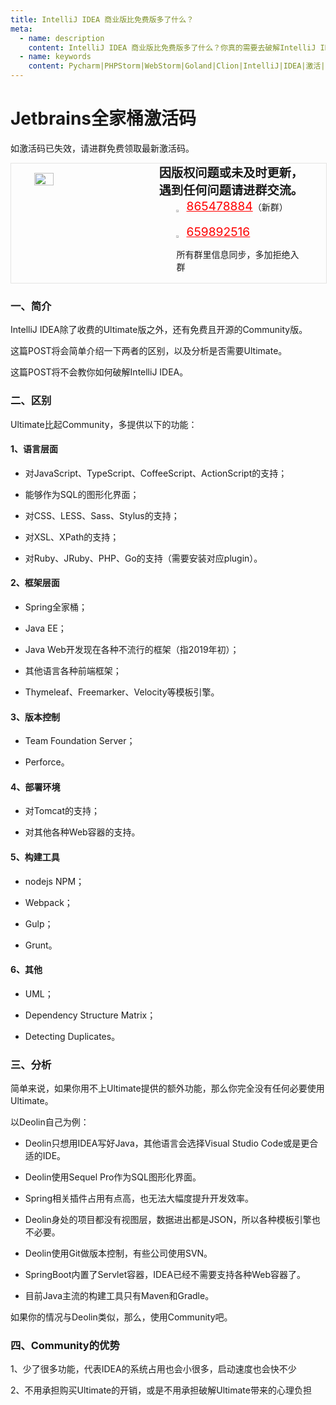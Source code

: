 ```yaml
---
title: IntelliJ IDEA 商业版比免费版多了什么？
meta:
  - name: description
    content: IntelliJ IDEA 商业版比免费版多了什么？你真的需要去破解IntelliJ IDEA吗？
  - name: keywords
    content: Pycharm|PHPStorm|WebStorm|Goland|Clion|IntelliJ|IDEA|激活|全家桶|Jetbrains|商业版|免费版
---
```


# Jetbrains全家桶激活码

如激活码已失效，请进群免费领取最新激活码。
<!-- QQ卡片 -->
<div style="width:100%;display:flex;justify-content:space-around;border:1px solid #E5E5E4;">
  <img style="width:25%;padding-top:15px;" src="/images/jetbrains/jetbrains2.jpeg" onclick="window.open('http://shang.qq.com/wpa/qunwpa?idkey=ae59f469b427c038c95f118ceeefc6f9eba7a9d90ce9aae72bde58d09cc1013b', '_blank');" />

  <div style="display:flex;flex-direction:column;justify-content:space-around;">
    <div style="font-size:1.2rem;font-weight:bold;">
      <div>因版权问题或未及时更新，</div>
      <div>遇到任何问题请进群交流。</div>
    </div>
    <div style="padding-left:12%;position:relative;">
      <div>
      <img style="width:6%;position:relative;top:3px;cursor:pointer;" src="/images/jetbrains/qq.png" onclick="window.open('http://shang.qq.com/wpa/qunwpa?idkey=22ed6bd53a50f9764493ef41746bfb3006123cbe097729a106fee0c46b6e0b9e', '_blank');" />
      <a href="//shang.qq.com/wpa/qunwpa?idkey=ae59f469b427c038c95f118ceeefc6f9eba7a9d90ce9aae72bde58d09cc1013b" style="font-size:1.2rem;text-decoration:underline;color:red;" target="_blank">865478884</a>（新群）
      </div>
      <div>
      <br>
      <img style="width:6%;position:relative;top:3px;cursor:pointer;" src="/images/jetbrains/qq.png" onclick="window.open('http://shang.qq.com/wpa/qunwpa?idkey=22ed6bd53a50f9764493ef41746bfb3006123cbe097729a106fee0c46b6e0b9e', '_blank');" />
      <a href="http://shang.qq.com/wpa/qunwpa?idkey=22ed6bd53a50f9764493ef41746bfb3006123cbe097729a106fee0c46b6e0b9e" style="font-size:1.2rem;text-decoration:underline;color:red;" target="_blank">659892516</a>
      <p>所有群里信息同步，多加拒绝入群</p>
      </div>
    </div>
  </div>
</div>

### 一、简介

IntelliJ IDEA除了收费的Ultimate版之外，还有免费且开源的Community版。

这篇POST将会简单介绍一下两者的区别，以及分析是否需要Ultimate。

这篇POST将不会教你如何破解IntelliJ IDEA。

### 二、区别

Ultimate比起Community，多提供以下的功能：

#### 1、语言层面

* 对JavaScript、TypeScript、CoffeeScript、ActionScript的支持；

* 能够作为SQL的图形化界面；

* 对CSS、LESS、Sass、Stylus的支持；

* 对XSL、XPath的支持；

* 对Ruby、JRuby、PHP、Go的支持（需要安装对应plugin）。

#### 2、框架层面

* Spring全家桶；

* Java EE；

* Java Web开发现在各种不流行的框架（指2019年初）；

* 其他语言各种前端框架；

* Thymeleaf、Freemarker、Velocity等模板引擎。

#### 3、版本控制

* Team Foundation Server；

* Perforce。

#### 4、部署环境

* 对Tomcat的支持；

* 对其他各种Web容器的支持。

#### 5、构建工具

* nodejs NPM；

* Webpack；

* Gulp；

* Grunt。

#### 6、其他

* UML；

* Dependency Structure Matrix；

* Detecting Duplicates。


### 三、分析

简单来说，如果你用不上Ultimate提供的额外功能，那么你完全没有任何必要使用Ultimate。

以Deolin自己为例：

* Deolin只想用IDEA写好Java，其他语言会选择Visual Studio Code或是更合适的IDE。

* Deolin使用Sequel Pro作为SQL图形化界面。

* Spring相关插件占用有点高，也无法大幅度提升开发效率。

* Deolin身处的项目都没有视图层，数据进出都是JSON，所以各种模板引擎也不必要。

* Deolin使用Git做版本控制，有些公司使用SVN。

* SpringBoot内置了Servlet容器，IDEA已经不需要支持各种Web容器了。

* 目前Java主流的构建工具只有Maven和Gradle。

如果你的情况与Deolin类似，那么，使用Community吧。

### 四、Community的优势

1、少了很多功能，代表IDEA的系统占用也会小很多，启动速度也会快不少

2、不用承担购买Ultimate的开销，或是不用承担破解Ultimate带来的心理负担
